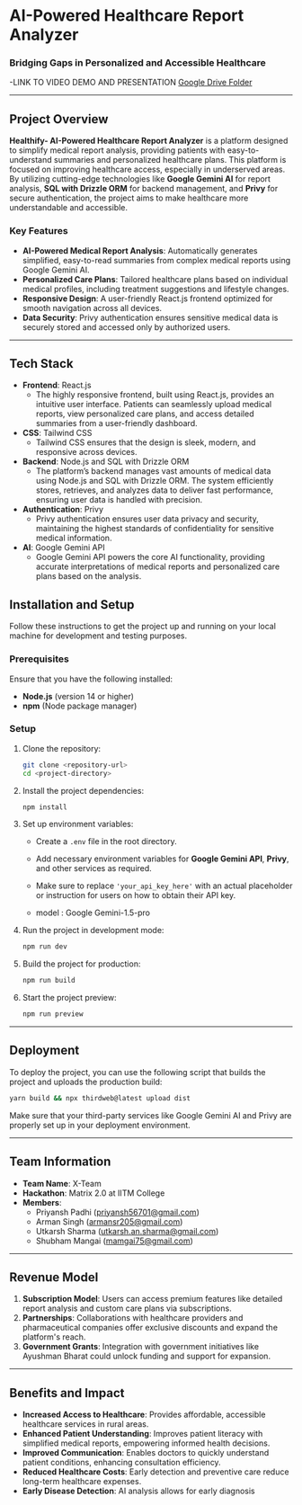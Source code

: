 
# AI-Powered Healthcare Report Analyzer

### Bridging Gaps in Personalized and Accessible Healthcare
-LINK TO VIDEO DEMO AND PRESENTATION [Google Drive Folder](https://drive.google.com/drive/u/1/folders/1pQJ8HLkOUUn6BuxV291umtcUK1KIQgE5)

---

## Project Overview

**Healthify- AI-Powered Healthcare Report Analyzer** is a platform designed to simplify medical report analysis, providing patients with easy-to-understand summaries and personalized healthcare plans. This platform is focused on improving healthcare access, especially in underserved areas. By utilizing cutting-edge technologies like **Google Gemini AI** for report analysis, **SQL with Drizzle ORM** for backend management, and **Privy** for secure authentication, the project aims to make healthcare more understandable and accessible.

### Key Features

- **AI-Powered Medical Report Analysis**: Automatically generates simplified, easy-to-read summaries from complex medical reports using Google Gemini AI.
- **Personalized Care Plans**: Tailored healthcare plans based on individual medical profiles, including treatment suggestions and lifestyle changes.
- **Responsive Design**: A user-friendly React.js frontend optimized for smooth navigation across all devices.
- **Data Security**: Privy authentication ensures sensitive medical data is securely stored and accessed only by authorized users.

---

## Tech Stack
- **Frontend**: React.js
  - The highly responsive frontend, built using React.js, provides an intuitive user interface. Patients can seamlessly upload medical reports, view personalized care plans, and access detailed summaries from a user-friendly dashboard.
- **CSS**: Tailwind CSS
  - Tailwind CSS ensures that the design is sleek, modern, and responsive across devices.
- **Backend**: Node.js and SQL with Drizzle ORM
  - The platform’s backend manages vast amounts of medical data using Node.js and SQL with Drizzle ORM. The system efficiently stores, retrieves, and analyzes data to deliver fast performance, ensuring user data is handled with precision.
- **Authentication**: Privy
  - Privy authentication ensures user data privacy and security, maintaining the highest standards of confidentiality for sensitive medical information.
- **AI**: Google Gemini API
  - Google Gemini API powers the core AI functionality, providing accurate interpretations of medical reports and personalized care plans based on the analysis.


## Installation and Setup

Follow these instructions to get the project up and running on your local machine for development and testing purposes.

### Prerequisites

Ensure that you have the following installed:
- **Node.js** (version 14 or higher)
- **npm** (Node package manager)

### Setup

1. Clone the repository:

   ```bash
   git clone <repository-url>
   cd <project-directory>
   ```

2. Install the project dependencies:

   ```bash
   npm install
   ```

3. Set up environment variables:

   - Create a `.env` file in the root directory.
   - Add necessary environment variables for **Google Gemini API**, **Privy**, and other services as required.
   
   - Make sure to replace `'your_api_key_here'` with an actual placeholder or instruction for users on how to obtain their API key.
   - model : Google Gemini-1.5-pro


4. Run the project in development mode:

   ```bash
   npm run dev
   ```

5. Build the project for production:

   ```bash
   npm run build
   ```

6. Start the project preview:

   ```bash
   npm run preview
   ```

---

## Deployment

To deploy the project, you can use the following script that builds the project and uploads the production build:

```bash
yarn build && npx thirdweb@latest upload dist
```

Make sure that your third-party services like Google Gemini AI and Privy are properly set up in your deployment environment.

---

## Team Information

- **Team Name**: X-Team
- **Hackathon**: Matrix 2.0 at IITM College
- **Members**:
  - Priyansh Padhi (priyansh56701@gmail.com)
  - Arman Singh (armansr205@gmail.com)
  - Utkarsh Sharma (utkarsh.an.sharma@gmail.com)
  - Shubham Mangai (mamgai75@gmail.com)

---

## Revenue Model

1. **Subscription Model**: Users can access premium features like detailed report analysis and custom care plans via subscriptions.
2. **Partnerships**: Collaborations with healthcare providers and pharmaceutical companies offer exclusive discounts and expand the platform's reach.
3. **Government Grants**: Integration with government initiatives like Ayushman Bharat could unlock funding and support for expansion.

---

## Benefits and Impact

- **Increased Access to Healthcare**: Provides affordable, accessible healthcare services in rural areas.
- **Enhanced Patient Understanding**: Improves patient literacy with simplified medical reports, empowering informed health decisions.
- **Improved Communication**: Enables doctors to quickly understand patient conditions, enhancing consultation efficiency.
- **Reduced Healthcare Costs**: Early detection and preventive care reduce long-term healthcare expenses.
- **Early Disease Detection**: AI analysis allows for early diagnosis
